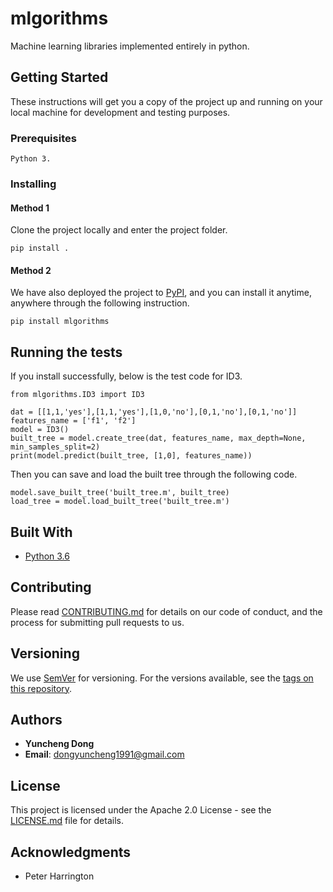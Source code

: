 # mlgorithms

Machine learning libraries implemented entirely in python.

## Getting Started

These instructions will get you a copy of the project up and running on your local machine for development and testing purposes. 

### Prerequisites

```
Python 3.
```

### Installing

#### Method 1
Clone the project locally and enter the project folder.

```
pip install .
```

#### Method 2
We have also deployed the project to [PyPI](https://pypi.org/project/mlgorithms/), and you can install it anytime, anywhere through the following instruction.

```
pip install mlgorithms
```


## Running the tests

If you install successfully, below is the test code for ID3.

```
from mlgorithms.ID3 import ID3

dat = [[1,1,'yes'],[1,1,'yes'],[1,0,'no'],[0,1,'no'],[0,1,'no']]
features_name = ['f1', 'f2']
model = ID3()
built_tree = model.create_tree(dat, features_name, max_depth=None, min_samples_split=2)
print(model.predict(built_tree, [1,0], features_name))
```

Then you can save and load the built tree through the following code.

```
model.save_built_tree('built_tree.m', built_tree)
load_tree = model.load_built_tree('built_tree.m')
```

## Built With

* [Python 3.6](https://www.python.org/downloads/)


## Contributing

Please read [CONTRIBUTING.md](https://gist.github.com/PurpleBooth/b24679402957c63ec426) for details on our code of conduct, and the process for submitting pull requests to us.

## Versioning

We use [SemVer](http://semver.org/) for versioning. For the versions available, see the [tags on this repository](https://github.com/doycode/mlgorithms/tags). 

## Authors

* **Yuncheng Dong**
* **Email**: dongyuncheng1991@gmail.com

## License

This project is licensed under the Apache 2.0 License - see the [LICENSE.md](LICENSE.md) file for details.

## Acknowledgments

* Peter Harrington
